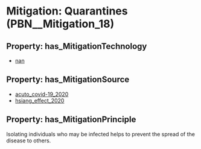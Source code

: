 # Mitigation: __Quarantines__ (PBN__Mitigation_18)

## Property: has_MitigationTechnology

* [nan](../Technology/PBN__Technology_22)

## Property: has_MitigationSource

* [acuto_covid-19_2020](../Article/PBN__Article_85)
* [hsiang_effect_2020](../Article/PBN__Article_103)

## Property: has_MitigationPrinciple

Isolating individuals who may be infected helps to prevent the spread of the disease to others.

